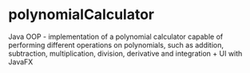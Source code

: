 # polynomialCalculator
Java OOP - implementation of a polynomial calculator capable of performing different operations on polynomials, such as addition, subtraction, multiplication, division, derivative and integration + UI with JavaFX
